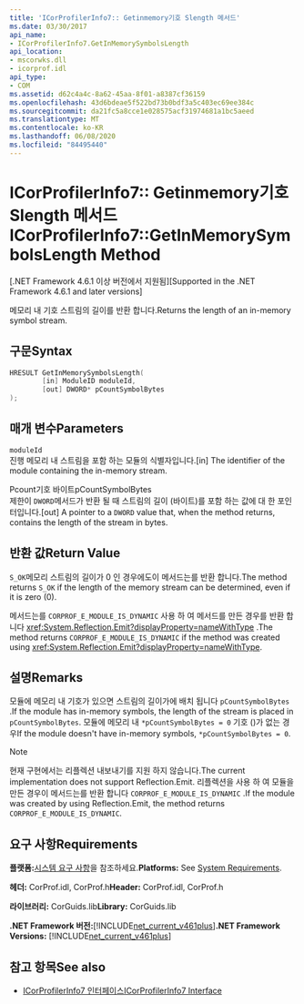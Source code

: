 ```yaml
---
title: 'ICorProfilerInfo7:: Getinmemory기호 Slength 메서드'
ms.date: 03/30/2017
api_name:
- ICorProfilerInfo7.GetInMemorySymbolsLength
api_location:
- mscorwks.dll
- icorprof.idl
api_type:
- COM
ms.assetid: d62c4a4c-8a62-45aa-8f01-a8387cf36159
ms.openlocfilehash: 43d6bdeae5f522bd73b0bdf3a5c403ec69ee384c
ms.sourcegitcommit: da21fc5a8cce1e028575acf31974681a1bc5aeed
ms.translationtype: MT
ms.contentlocale: ko-KR
ms.lasthandoff: 06/08/2020
ms.locfileid: "84495440"
---
```

# <a name="icorprofilerinfo7getinmemorysymbolslength-method"></a><span data-ttu-id="8e409-102">ICorProfilerInfo7:: Getinmemory기호 Slength 메서드</span><span class="sxs-lookup"><span data-stu-id="8e409-102">ICorProfilerInfo7::GetInMemorySymbolsLength Method</span></span>
<span data-ttu-id="8e409-103">[.NET Framework 4.6.1 이상 버전에서 지원됨]</span><span class="sxs-lookup"><span data-stu-id="8e409-103">[Supported in the .NET Framework 4.6.1 and later versions]</span></span>  
  
 <span data-ttu-id="8e409-104">메모리 내 기호 스트림의 길이를 반환 합니다.</span><span class="sxs-lookup"><span data-stu-id="8e409-104">Returns the length of an in-memory symbol stream.</span></span>  
  
## <a name="syntax"></a><span data-ttu-id="8e409-105">구문</span><span class="sxs-lookup"><span data-stu-id="8e409-105">Syntax</span></span>  
  
```cpp  
HRESULT GetInMemorySymbolsLength(  
        [in] ModuleID moduleId,  
        [out] DWORD* pCountSymbolBytes  
);  
```  
  
## <a name="parameters"></a><span data-ttu-id="8e409-106">매개 변수</span><span class="sxs-lookup"><span data-stu-id="8e409-106">Parameters</span></span>  
 `moduleId`  
 <span data-ttu-id="8e409-107">진행 메모리 내 스트림을 포함 하는 모듈의 식별자입니다.</span><span class="sxs-lookup"><span data-stu-id="8e409-107">[in] The identifier of the module containing the in-memory stream.</span></span>  
  
 <span data-ttu-id="8e409-108">Pcount기호 바이트</span><span class="sxs-lookup"><span data-stu-id="8e409-108">pCountSymbolBytes</span></span>  
 <span data-ttu-id="8e409-109">제한이 `DWORD`메서드가 반환 될 때 스트림의 길이 (바이트)를 포함 하는 값에 대 한 포인터입니다.</span><span class="sxs-lookup"><span data-stu-id="8e409-109">[out] A pointer to a `DWORD` value that, when the method returns, contains the length of the stream in bytes.</span></span>  
  
## <a name="return-value"></a><span data-ttu-id="8e409-110">반환 값</span><span class="sxs-lookup"><span data-stu-id="8e409-110">Return Value</span></span>  
 <span data-ttu-id="8e409-111">`S_OK`메모리 스트림의 길이가 0 인 경우에도이 메서드는를 반환 합니다.</span><span class="sxs-lookup"><span data-stu-id="8e409-111">The method returns `S_OK` if the length of the memory stream can be determined, even if it is zero (0).</span></span>  
  
 <span data-ttu-id="8e409-112">메서드는를 `CORPROF_E_MODULE_IS_DYNAMIC` 사용 하 여 메서드를 만든 경우를 반환 합니다 <xref:System.Reflection.Emit?displayProperty=nameWithType> .</span><span class="sxs-lookup"><span data-stu-id="8e409-112">The method returns `CORPROF_E_MODULE_IS_DYNAMIC` if the method was created using <xref:System.Reflection.Emit?displayProperty=nameWithType>.</span></span>  
  
## <a name="remarks"></a><span data-ttu-id="8e409-113">설명</span><span class="sxs-lookup"><span data-stu-id="8e409-113">Remarks</span></span>  
 <span data-ttu-id="8e409-114">모듈에 메모리 내 기호가 있으면 스트림의 길이가에 배치 됩니다 `pCountSymbolBytes` .</span><span class="sxs-lookup"><span data-stu-id="8e409-114">If the module has in-memory symbols, the length of the stream is placed in `pCountSymbolBytes`.</span></span> <span data-ttu-id="8e409-115">모듈에 메모리 내 `*pCountSymbolBytes = 0` 기호 ()가 없는 경우</span><span class="sxs-lookup"><span data-stu-id="8e409-115">If the module doesn't have in-memory     symbols, `*pCountSymbolBytes = 0`.</span></span>  
  
> [!NOTE]
> <span data-ttu-id="8e409-116">현재 구현에서는 리플렉션 내보내기를 지원 하지 않습니다.</span><span class="sxs-lookup"><span data-stu-id="8e409-116">The current implementation does not support Reflection.Emit.</span></span> <span data-ttu-id="8e409-117">리플렉션을 사용 하 여 모듈을 만든 경우이 메서드는를 반환 합니다 `CORPROF_E_MODULE_IS_DYNAMIC` .</span><span class="sxs-lookup"><span data-stu-id="8e409-117">If the module was created by using Reflection.Emit, the method returns `CORPROF_E_MODULE_IS_DYNAMIC`.</span></span>  
  
## <a name="requirements"></a><span data-ttu-id="8e409-118">요구 사항</span><span class="sxs-lookup"><span data-stu-id="8e409-118">Requirements</span></span>  
 <span data-ttu-id="8e409-119">**플랫폼:**[시스템 요구 사항](../../get-started/system-requirements.md)을 참조하세요.</span><span class="sxs-lookup"><span data-stu-id="8e409-119">**Platforms:** See [System Requirements](../../get-started/system-requirements.md).</span></span>  
  
 <span data-ttu-id="8e409-120">**헤더:** CorProf.idl, CorProf.h</span><span class="sxs-lookup"><span data-stu-id="8e409-120">**Header:** CorProf.idl, CorProf.h</span></span>  
  
 <span data-ttu-id="8e409-121">**라이브러리:** CorGuids.lib</span><span class="sxs-lookup"><span data-stu-id="8e409-121">**Library:** CorGuids.lib</span></span>  
  
 <span data-ttu-id="8e409-122">**.NET Framework 버전:**[!INCLUDE[net_current_v461plus](../../../../includes/net-current-v461plus-md.md)]</span><span class="sxs-lookup"><span data-stu-id="8e409-122">**.NET Framework Versions:** [!INCLUDE[net_current_v461plus](../../../../includes/net-current-v461plus-md.md)]</span></span>  
  
## <a name="see-also"></a><span data-ttu-id="8e409-123">참고 항목</span><span class="sxs-lookup"><span data-stu-id="8e409-123">See also</span></span>

- [<span data-ttu-id="8e409-124">ICorProfilerInfo7 인터페이스</span><span class="sxs-lookup"><span data-stu-id="8e409-124">ICorProfilerInfo7 Interface</span></span>](icorprofilerinfo7-interface.md)
